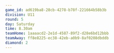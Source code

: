 ```yaml
---
game_id: ad619ba8-28cb-4278-b78f-221664b58b3b
division: U11
round: 5
day: Saturday
time: 8.30am
teamHome: 1aaaacd2-2e1d-4587-89f2-d28e6bd12bbb
teamAway: ff8e8225-ec38-42eb-a0b9-8af0208dbddb
diamond: 2
---
```


